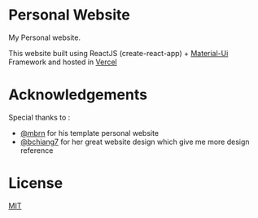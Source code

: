 # Personal Website

My Personal website.

This website built using ReactJS (create-react-app) + [Material-Ui](https://mui.com/material-ui/) Framework and hosted in [Vercel](https://vercel.com/)

# Acknowledgements

Special thanks to :

* [@mbrn](https://github.com/mbrn) for his template personal website
* [@bchiang7](https://github.com/bchiang7/) for her great website design which give me more design reference

# License

[MIT](https://github.com/berpergian/personal-website/blob/master/LICENSE)
